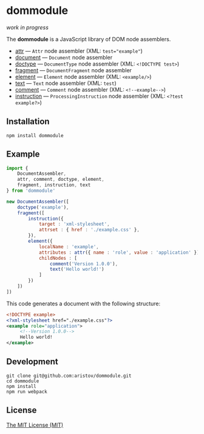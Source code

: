 # dommodule

<em>work in progress</em>

The **dommodule** is a JavaScript library of DOM node assemblers.

- [attr](lib/attr.js) — `Attr` node assembler (XML: `test="example"`)
- [document](lib/document.js) — `Document` node assembler
- [doctype](lib/doctype.js) — `DocumentType` node assembler (XML: `<!DOCTYPE test>`)
- [fragment](lib/fragment.js) — `DocumentFragment` node assembler 
- [element](lib/element.js) — `Element` node assembler (XML: `<example/>`)
- [text](lib/text.js) — `Text` node assembler (XML: `test`)
- [comment](lib/comment.js) — `Comment` node assembler (XML: `<!--example-->`)
- [instruction](lib/instruction.js) — `ProcessingInstruction` node assembler (XML: `<?test example?>`)

## Installation

```
npm install dommodule
```

## Example

```js
import {
    DocumentAssembler,
    attr, comment, doctype, element,
    fragment, instruction, text
} from 'dommodule'

new DocumentAssembler([
    doctype('example'),
    fragment([
        instruction({
            target : 'xml-stylesheet',
            attrset : { href : './example.css' },
        }),
        element({
            localName : 'example',
            attributes : attr({ name : 'role', value : 'application' }),
            childNodes : [
                comment('Version 1.0.0'),
                text('Hello world!')
            ]
        })
    ])
])
```

This code generates a document with the following structure:

```xml
<!DOCTYPE example>
<?xml-stylesheet href="./example.css"?>
<example role="application">
     <!--Version 1.0.0-->
     Hello world!
</example>
```

## Development

```
git clone git@github.com:aristov/dommodule.git
cd dommodule
npm install
npm run webpack
```

## License

[The MIT License (MIT)](https://raw.githubusercontent.com/aristov/dommodule/master/LICENSE)
